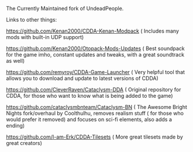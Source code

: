 The Currently Maintained fork of UndeadPeople.

Links to other things:

https://github.com/Kenan2000/CDDA-Kenan-Modpack ( Includes many mods with built-in UDP support)

https://github.com/Kenan2000/Otopack-Mods-Updates ( Best soundpack for the game imho, constant updates and tweaks, with a great soundtrack as well)

https://github.com/remyroy/CDDA-Game-Launcher ( Very helpful tool that allows you to download and update to latest versions of CDDA)

https://github.com/CleverRaven/Cataclysm-DDA ( Original repository for CDDA, for those who want to know what is being added to the game)

https://github.com/cataclysmbnteam/Cataclysm-BN ( The Awesome Bright Nights fork/overhaul by Coolthulhu, removes realism stuff ( for those who would prefer it removed) and focuses on sci-fi elements, also adds a ending)

https://github.com/I-am-Erk/CDDA-Tilesets ( More great tilesets made by great creators)
